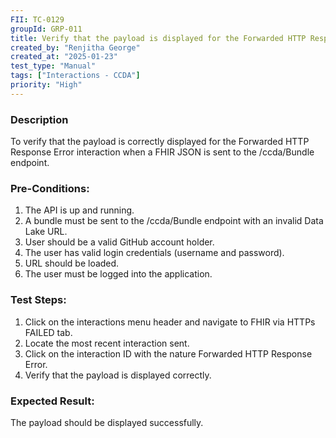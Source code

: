 ```yaml
---
FII: TC-0129
groupId: GRP-011
title: Verify that the payload is displayed for the Forwarded HTTP Response Error interaction when a FHIR JSON is sent to the /ccda/Bundle endpoint
created_by: "Renjitha George"
created_at: "2025-01-23"
test_type: "Manual"
tags: ["Interactions - CCDA"]
priority: "High"
---
```


### Description

To verify that the payload is correctly displayed for the Forwarded HTTP
Response Error interaction when a FHIR JSON is sent to the /ccda/Bundle
endpoint.

### Pre-Conditions:

1. The API is up and running.
2. A bundle must be sent to the /ccda/Bundle endpoint with an invalid Data Lake
   URL.
3. User should be a valid GitHub account holder.
4. The user has valid login credentials (username and password).
5. URL should be loaded.
6. The user must be logged into the application.

### Test Steps:

1. Click on the interactions menu header and navigate to FHIR via HTTPs FAILED
   tab.
2. Locate the most recent interaction sent.
3. Click on the interaction ID with the nature Forwarded HTTP Response Error.
4. Verify that the payload is displayed correctly.

### Expected Result:

The payload should be displayed successfully.
